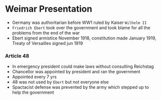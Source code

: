# Weimar Presentation
* Germany was authoritarian before WW1 ruled by Kaiser `Wilhelm II`
* `Friedrich Ebert` took over the government and took blame for all the problems from the end of the war
* Ebert signed armistice November 1918, constitution made January 1919, Treaty of Versailles signed jun 1919
### Article 48
* In emergency president could make laws without consulting Reichstag
* Chancellor was appointed by president and ran the government 
* Appointed every 7 yrs
* 48 was not used by `Ebert` but not everyone else
* Spactacist defense was prevented by the army which stepped up to help the government 
